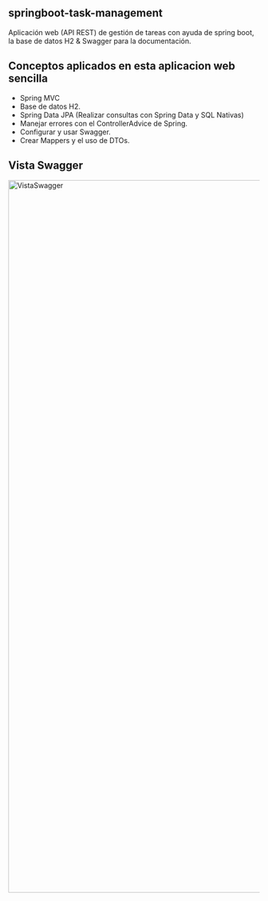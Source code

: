 ## springboot-task-management
Aplicación web (API REST) de gestión de tareas con ayuda de spring boot, la base de datos H2 &amp; Swagger para la documentación.
## Conceptos aplicados en esta aplicacion web sencilla
- Spring MVC
- Base de datos H2.
- Spring Data JPA (Realizar consultas con Spring Data y SQL Nativas)
- Manejar errores con el ControllerAdvice de Spring.
- Configurar y usar Swagger.
- Crear Mappers y el uso de DTOs.
## Vista Swagger
<img width="1426" alt="VistaSwagger" src="https://user-images.githubusercontent.com/94019700/175933571-7d9114a1-11e7-4b9c-9c92-605372fe1349.png">


